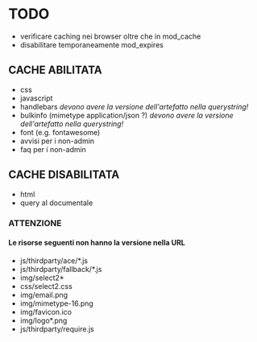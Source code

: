 # TODO
* verificare caching nei browser oltre che in mod_cache
* disabilitare temporaneamente mod_expires

## CACHE ABILITATA
* css
* javascript
* handlebars *devono avere la versione dell'artefatto nella querystring!*
* bulkinfo (mimetype application/json ?) *devono avere la versione dell'artefatto nella querystring!*
* font (e.g. fontawesome)
* avvisi per i non-admin
* faq per i non-admin

## CACHE DISABILITATA

* html
* query al documentale

### ATTENZIONE
#### Le risorse seguenti non hanno la versione nella URL
* js/thirdparty/ace/*.js
* js/thirdparty/fallback/*.js
* img/select2*
* css/select2.css
* img/email.png
* img/mimetype-16.png
* img/favicon.ico
* img/logo*.png
* js/thirdparty/require.js
